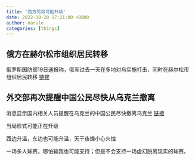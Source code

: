 ```yaml
---
title: '西方局势可能升级'
date: 2022-10-20 17:21:00 +0800
author: narule
categories: [things]
---
```


## 俄方在赫尔松市组织居民转移
俄罗斯国防部19日通报称，俄军过去一天在多地对乌实施打击，同时在赫尔松市组织居民转移
[链接](https://baijiahao.baidu.com/s?id=1747169537066701792&wfr=spider&for=pc)

## 外交部再次提醒中国公民尽快从乌克兰撤离
消息显示国内相关人员提醒在乌克兰的中国公民尽快撤离乌克兰
[链接](http://news.hnr.cn/shxw/article/1/1582947171433115650)

当局形式可能正在升级


西边升温，东边也可能升温，天干夜燥小心火烛

一场多人球赛，哪怕输我也可能支持；但是不会支持一场虚幻脱离现实的球赛。


